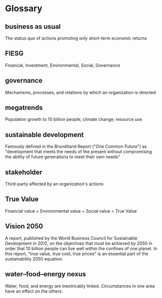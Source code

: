 # Glossary

## business as usual
The status quo of actions promoting only short-term economic returns


## FIESG
Financial, Investment, Environmental, Social, Governance

## governance
Mechanisms, processes, and relations by which an organization is directed 


## megatrends
Population growth to 10 billion people; climate change; resource use


## sustainable development
Famously defined in the Brundtland Report ("One Common Future") as "development that meets the needs of the present without compromising the ability of future generations to meet their own needs"

## stakeholder
Third-party affected by an organization's actions


## True Value
Financial value + Environmental value + Social value = True Value


## Vision 2050
A report, published by the World Business Council for Sustainable Development in 2012, on the objectives that must be achieved by 2050 in order that 10 billion people can live well within the confines of one planet. In this report, "true value, true cost, true prices" is an essential part of the sustainability 2050 equation.


## water–food–energy nexus
Water, food, and energy are inextricably linked. Circumstances in one area have an effect on the others.


